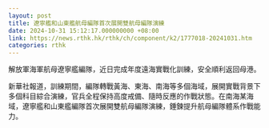 ```yaml
---
layout: post
title: 遼寧艦和山東艦航母編隊首次展開雙航母編隊演練
date: 2024-10-31 15:12:17.000000000 +08:00
link: https://news.rthk.hk/rthk/ch/component/k2/1777018-20241031.htm
categories: rthk
---
```


解放軍海軍航母遼寧艦編隊，近日完成年度遠海實戰化訓練，安全順利返回母港。

新華社報道，訓練期間，編隊轉戰黃海、東海、南海等多個海域，展開實戰背景下多個科目綜合演練，官兵全程保持高度戒備、隨時反應的作戰狀態。在南海某海域，遼寧艦和山東艦編隊首次展開雙航母編隊演練，錘鍊提升航母編隊體系作戰能力。
